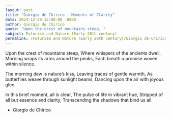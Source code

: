 ```yaml
---
layout: post
title: "Giorgio de Chirico - Moments of Clarity"
date: 2024-12-30 12:00:00 -0000
author: Giorgio de Chirico
quote: "Upon the crest of mountains steep, "
subject: Futurism and Nature (Early 20th century)
permalink: /Futurism and Nature (Early 20th century)/Giorgio de Chirico/Giorgio de Chirico - Moments of Clarity
---
```


Upon the crest of mountains steep, 
Where whispers of the ancients dwell,
Morning wraps its arms around the peaks,
Each breath a promise woven within silence.

The morning dew is nature’s kiss, 
Leaving traces of gentle warmth,
As butterflies weave through sunlight beams,
Dancing upon the air with joyous glee.

In this brief moment, all is clear,
The pulse of life in vibrant hue,
Stripped of all but essence and clarity,
Transcending the shadows that bind us all.

- Giorgio de Chirico
